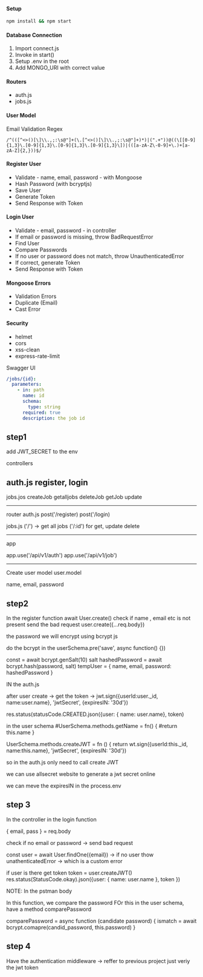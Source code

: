 #### Setup

```bash
npm install && npm start
```

#### Database Connection

1. Import connect.js
2. Invoke in start()
3. Setup .env in the root
4. Add MONGO_URI with correct value

#### Routers

- auth.js
- jobs.js

#### User Model

Email Validation Regex

```regex
/^(([^<>()[\]\\.,;:\s@"]+(\.[^<>()[\]\\.,;:\s@"]+)*)|(".+"))@((\[[0-9]{1,3}\.[0-9]{1,3}\.[0-9]{1,3}\.[0-9]{1,3}\])|(([a-zA-Z\-0-9]+\.)+[a-zA-Z]{2,}))$/
```

#### Register User

- Validate - name, email, password - with Mongoose
- Hash Password (with bcryptjs)
- Save User
- Generate Token
- Send Response with Token

#### Login User

- Validate - email, password - in controller
- If email or password is missing, throw BadRequestError
- Find User
- Compare Passwords
- If no user or password does not match, throw UnauthenticatedError
- If correct, generate Token
- Send Response with Token

#### Mongoose Errors

- Validation Errors
- Duplicate (Email)
- Cast Error

#### Security

- helmet
- cors
- xss-clean
- express-rate-limit

Swagger UI

```yaml
/jobs/{id}:
  parameters:
    - in: path
      name: id
      schema:
        type: string
      required: true
      description: the job id
```



## step1 
add JWT_SECRET to the env

controllers

auth.js
register, login
------------
jobs.jos
createJob
getalljobs
deleteJob
getJob
update

-----------
router
auth.js
post('/register)
post('/login)

jobs.js
('/') -> get all jobs
('/:id') for get, update delete

-------------
app

app.use('/api/v1/auth')
app.use('/api/v1/job')


----------------
Create user model
user.model

name, email, password


## step2
In the register function await User.create()
check if name , email etc is not present send the bad request
user.create({...req.body})


the password we will encrypt using bcrypt js

do the bcrypt in the userSchema.pre('save', async function() {})

const = await bcrypt.genSalt(10)
salt hashedPassword = await bcrypt.hash(password, salt)
tempUser  = { name, email, password: hashedPassword }

IN the auth.js

after user create -> get the token -> jwt.sign({userId:user._id, name:user.name}, 'jwtSecret', {expiresIN: '30d'})

res.status(statusCode.CREATED.json({user: { name: user.name}, token)

in the user schema 
#UserSchema.methods.getName = fn() {
#return this.name }

UserSchema.methods.createJWT = fn () {
return wt.sign({userId:this._id, name:this.name}, 'jwtSecret', {expiresIN: '30d'})

so in the auth.js only need to call create JWT

we can use allsecret website to generate a jwt secret online

we can meve the expiresIN in the process.env


## step 3
In the controller in the login function 

{ email, pass } = req.body

check if no email or password -> send bad request

const user = await User.findOne({email}) -> if no user thow unathenticatedError -> which is a custom error

if user is there get token 
token = user.createJWT()
res.status(StatusCode.okay).json({user: { name: user.name }, token })


NOTE: In the pstman body 

In this function, we compare the password
FOr this in the user schema, have a method comparePassword

comparePassword = async function (candidate password) {
  ismatch = await bcrypt.comapre(candid_password, this.password)
}


## step 4 
Have the authentication middleware -> reffer to previous project
just veriy the jwt token
